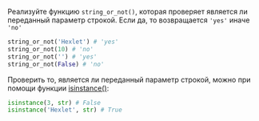 
Реализуйте функцию `string_or_not()`, которая проверяет является ли переданный параметр строкой. Если да, то возвращается `'yes'` иначе `'no'`

```python
string_or_not('Hexlet') # 'yes'
string_or_not(10) # 'no'
string_or_not('') # 'yes'
string_or_not(False) # 'no'
```

Проверить то, является ли переданный параметр строкой, можно при помощи функции [isinstance()](https://docs.python.org/3/library/functions.html#isinstance):

```python
isinstance(3, str) # False
isinstance('Hexlet', str) # True
```
